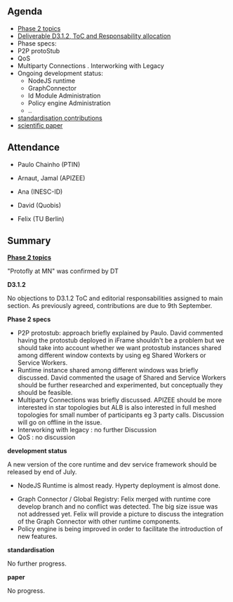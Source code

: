 Agenda
------

- [Phase 2 topics](https://github.com/reTHINK-project/core-framework/issues/170)
- [Deliverable D3.1.2, ToC and Responsability allocation](https://github.com/reTHINK-project/core-framework/blob/master/docs/deliverables/d3.1.2/D3.1.2-ToC.md)
- Phase specs:
 - P2P protoStub
 - QoS
 - Multiparty Connections
 . Interworking with Legacy
- Ongoing development status:
  - NodeJS runtime
  - GraphConnector
  - Id Module Administration
  - Policy engine Administration
  - ..
-	[standardisation contributions](https://github.com/reTHINK-project/core-framework/issues/168)
-	[scientific paper](https://github.com/reTHINK-project/core-framework/issues/169)

Attendance
----------

-	Paulo Chainho (PTIN)

- Arnaut, Jamal (APIZEE)

- Ana (INESC-ID)

- David (Quobis)

- Felix (TU Berlin)

Summary
-------

**[Phase 2 topics](https://github.com/reTHINK-project/core-framework/issues/170)**

"Protofly at MN" was confirmed by DT

**D3.1.2**

No objections to D3.1.2 ToC and editorial responsabilities assigned to main section. As previously agreed, contributions are due to 9th September.

**Phase 2 specs**

* P2P protostub: approach briefly explained by Paulo. David commented having the protostub deployed in iFrame shouldn't be a problem but we should take into account whether we want protostub instances shared among different window contexts by using eg Shared Workers or Service Workers.
* Runtime instance shared among different windows was briefly discussed. David commented the usage of Shared and Service Workers should be further researched and experimented, but conceptually they should be feasible.
* Multiparty Connections was briefly discussed. APIZEE should be more interested in star topologies but ALB is also interested in full meshed topologies for small number of participants eg 3 party calls. Discussion will go on offline in the issue.
* Interworking with legacy : no further Discussion
* QoS : no discussion

**development status**

A new version of the core runtime and dev service framework should be released by end of July.

* NodeJS Runtime is almost ready. Hyperty deployment is almost done.
- Graph Connector / Global Registry: Felix merged with runtime core develop branch and no conflict was detected. The big size issue was not addressed yet. Felix will provide a picture to discuss the integration of the Graph Connector with other runtime components.
- Policy engine is being improved in order to facilitate the introduction of new features.

**standardisation**

No further progress.

**paper**

No progress.
